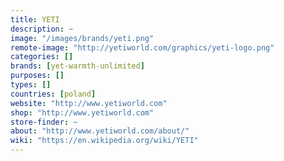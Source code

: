 ```yaml
---
title: YETI
description: ~
image: "/images/brands/yeti.png"
remote-image: "http://yetiworld.com/graphics/yeti-logo.png"
categories: []
brands: [yet-warmth-unlimited]
purposes: []
types: []
countries: [poland]
website: "http://www.yetiworld.com"
shop: "http://www.yetiworld.com"
store-finder: ~
about: "http://www.yetiworld.com/about/"
wiki: "https://en.wikipedia.org/wiki/YETI"
---
```

